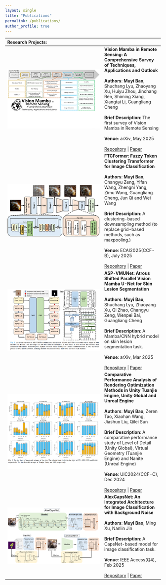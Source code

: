 ```yaml
---
layout: single
title: "Publications"
permalink: /publications/
author_profile: true
---
```


|**Research Projects:**  |  | 
| :--------  | :----  |
|<img src="https://raw.githubusercontent.com/BaoBao0926/Awesome-Mamba-in-Remote-Sensing/main/Assets/outline.png" style="max-width:300px;" />|**Vision Mamba in Remote Sensing: A Comprehensive Survey of Techniques, Applications and Outlook**<br><br>**Authors**: **Muyi Bao**, Shuchang Lyu, Zhaoyang Xu, Huiyu Zhou, Jinchang Ren, Shiming Xiang, Xiangtai Li, Guangliang Cheng<br><br>**Brief Description**: The first survey of Vision Mamba in Remote Sensing<br><br>**Venue**: arXiv, May 2025<br><br>[Repository](https://github.com/BaoBao0926/Awesome-Mamba-in-Remote-Sensing/tree/main) \| [Paper](https://arxiv.org/abs/2505.00630)|
|<img src="https://raw.githubusercontent.com/BaoBao0926/FTCFormer/main/Assets/architecture.png" style="max-width:300px;" />|**FTCFormer: Fuzzy Token Clustering Transformer for Image Classification**<br><br>**Authors**: **Muyi Bao**, Changyu Zeng, Yifan Wang, Zhengni Yang, Zimu Wang, Guangliang Cheng, Jun Qi and Wei Wang<br><br>**Brief Description**: A clustering-based downsampling method (to replace grid-based methods, such as maxpooling.)<br><br>**Venue**: ECAI2025(CCF-B), July 2025<br><br>[Repository](https://github.com/BaoBao0926/FTCFormer/tree/main) \| [Paper](https://arxiv.org/abs/2507.10283)|
|<img src="https://raw.githubusercontent.com/BaoBao0926/ASP-VMUNet/main/figure/ASPVMUnet.png" style="max-width:300px;" />|**ASP-VMUNet: Atrous Shifted Parallel Vision Mamba U-Net for Skin Lesion Segmentation**<br><br>**Authors**: **Muyi Bao**, Shuchang Lyu, Zhaoyang Xu, Qi Zhao, Changyu Zeng, Wenpei Bai, Guangliang Cheng<br><br>**Brief Description**: A Mamba/CNN hybrid model on skin lesion segmentation task.<br><br>**Venue**: arXiv, Mar 2025<br><br>[Repository](https://github.com/BaoBao0926/ASP-VMUNet) \| [Paper](https://arxiv.org/abs/2503.19427)|
|<img src="https://raw.githubusercontent.com/BaoBao0926/Comparative-Performance-Analysis-of-Rendering-Optimization-Method/main/figure/show.png" style="max-width:300px;" />|**Comparative Performance Analysis of Rendering Optimization Methods in Unity Tuanjie Engine, Unity Global and Unreal Engine**<br><br>**Authors**: **Muyi Bao**, Zeren Tao, Xiaohan Wang, Jiashuo Liu, Qilei Sun<br><br>**Brief Description**: A comparative performance study of Level of Detail (Unity Global), Virtual Geometry (Tuanjie Engine) and Nanite (Unreal Engine)<br><br>**Venue**: UIC2024(CCF-C), Dec 2024<br><br>[Repository](https://github.com/BaoBao0926/Comparative-Performance-Analysis-of-Rendering-Optimization-Method) \| [Paper](https://ieeexplore.ieee.org/abstract/document/10925167)|
|<img src="https://raw.githubusercontent.com/BaoBao0926/AlexCapsNet/main/figure/show1.png" style="max-width:300px;" />|**AlexCapsNet: An Integrated Architecture for Image Classification with Background Noise**<br><br>**Authors**: **Muyi Bao**, Ming Xu, Nanlin Jin<br><br>**Brief Description**: A CapsNet-based model for image classification task.<br><br>**Venue**: IEEE Access(Q4), Feb 2025<br><br>[Repository](https://github.com/BaoBao0926/AlexCapsNet) \| [Paper](https://ieeexplore.ieee.org/abstract/document/10900363)|
